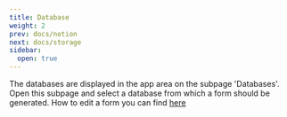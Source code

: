 ```yaml
---
title: Database
weight: 2
prev: docs/notion
next: docs/storage
sidebar:
  open: true
---
```


The databases are displayed in the app area on the subpage 'Databases'. Open this subpage and select a database from which a form should be generated. How to edit a form you can find [here](/docs/form/form-properties-overwriting)
